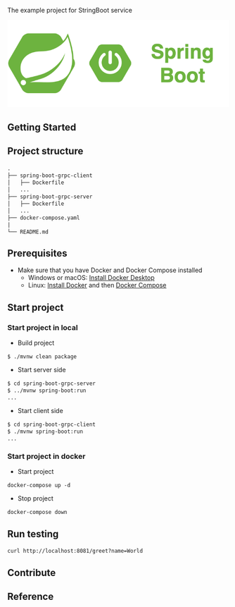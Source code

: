 The example project for StringBoot service

<div align="center">
    <img src="./assets/images/spring_boot_icon.png"/>
</div>

## Getting Started

## Project structure
```
.
├── spring-boot-grpc-client
│   ├── Dockerfile
│   ...
├── spring-boot-grpc-server
│   ├── Dockerfile
│   ...
├── docker-compose.yaml
|
└── README.md
```

## Prerequisites
- Make sure that you have Docker and Docker Compose installed
  - Windows or macOS:
    [Install Docker Desktop](https://www.docker.com/get-started)
  - Linux: [Install Docker](https://www.docker.com/get-started) and then
    [Docker Compose](https://github.com/docker/compose)

## Start project
### Start project in local

- Build project
```shell script
$ ./mvnw clean package
```

- Start server side
```shell script
$ cd spring-boot-grpc-server
$ ../mvnw spring-boot:run
...
```

- Start client side
```shell script
$ cd spring-boot-grpc-client
$ ./mvnw spring-boot:run
...
```

### Start project in docker 

- Start project
```shell script
docker-compose up -d
```

- Stop project
```shell script
docker-compose down
```

## Run testing

```shell script
curl http://localhost:8081/greet?name=World
```


## Contribute

## Reference